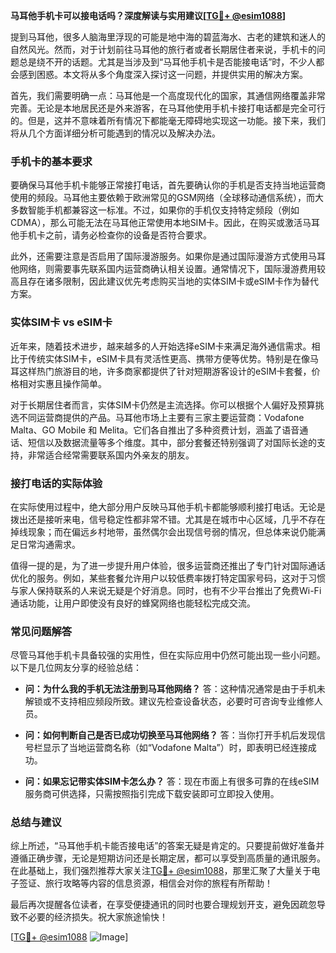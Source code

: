 **马耳他手机卡可以接电话吗？深度解读与实用建议[[TG💪+ @esim1088](https://t.me/s/esim1088)]**

提到马耳他，很多人脑海里浮现的可能是地中海的碧蓝海水、古老的建筑和迷人的自然风光。然而，对于计划前往马耳他的旅行者或者长期居住者来说，手机卡的问题总是绕不开的话题。尤其是当涉及到“马耳他手机卡是否能接电话”时，不少人都会感到困惑。本文将从多个角度深入探讨这一问题，并提供实用的解决方案。

首先，我们需要明确一点：马耳他是一个高度现代化的国家，其通信网络覆盖非常完善。无论是本地居民还是外来游客，在马耳他使用手机卡接打电话都是完全可行的。但是，这并不意味着所有情况下都能毫无障碍地实现这一功能。接下来，我们将从几个方面详细分析可能遇到的情况以及解决办法。

### 手机卡的基本要求

要确保马耳他手机卡能够正常接打电话，首先要确认你的手机是否支持当地运营商使用的频段。马耳他主要依赖于欧洲常见的GSM网络（全球移动通信系统），而大多数智能手机都兼容这一标准。不过，如果你的手机仅支持特定频段（例如CDMA），那么可能无法在马耳他正常使用本地SIM卡。因此，在购买或激活马耳他手机卡之前，请务必检查你的设备是否符合要求。

此外，还需要注意是否启用了国际漫游服务。如果你是通过国际漫游方式使用马耳他网络，则需要事先联系国内运营商确认相关设置。通常情况下，国际漫游费用较高且存在诸多限制，因此建议优先考虑购买当地的实体SIM卡或eSIM卡作为替代方案。

### 实体SIM卡 vs eSIM卡

近年来，随着技术进步，越来越多的人开始选择eSIM卡来满足海外通信需求。相比于传统实体SIM卡，eSIM卡具有灵活性更高、携带方便等优势。特别是在像马耳这样热门旅游目的地，许多商家都提供了针对短期游客设计的eSIM卡套餐，价格相对实惠且操作简单。

对于长期居住者而言，实体SIM卡仍然是主流选择。你可以根据个人偏好及预算挑选不同运营商提供的产品。马耳他市场上主要有三家主要运营商：Vodafone Malta、GO Mobile 和 Melita。它们各自推出了多种资费计划，涵盖了语音通话、短信以及数据流量等多个维度。其中，部分套餐还特别强调了对国际长途的支持，非常适合经常需要联系国内外亲友的朋友。

### 接打电话的实际体验

在实际使用过程中，绝大部分用户反映马耳他手机卡都能够顺利接打电话。无论是拨出还是接听来电，信号稳定性都非常不错。尤其是在城市中心区域，几乎不存在掉线现象；而在偏远乡村地带，虽然偶尔会出现信号弱的情况，但总体来说仍能满足日常沟通需求。

值得一提的是，为了进一步提升用户体验，很多运营商还推出了专门针对国际通话优化的服务。例如，某些套餐允许用户以较低费率拨打特定国家号码，这对于习惯与家人保持联系的人来说无疑是个好消息。同时，也有不少平台推出了免费Wi-Fi通话功能，让用户即使没有良好的蜂窝网络也能轻松完成交流。

### 常见问题解答

尽管马耳他手机卡具备较强的实用性，但在实际应用中仍然可能出现一些小问题。以下是几位网友分享的经验总结：

- **问：为什么我的手机无法注册到马耳他网络？**
  答：这种情况通常是由于手机未解锁或不支持相应频段所致。建议先检查设备状态，必要时可咨询专业维修人员。

- **问：如何判断自己是否已成功切换至马耳他网络？**
  答：当你打开手机后发现信号栏显示了当地运营商名称（如“Vodafone Malta”）时，即表明已经连接成功。

- **问：如果忘记带实体SIM卡怎么办？**
  答：现在市面上有很多可靠的在线eSIM服务商可供选择，只需按照指引完成下载安装即可立即投入使用。

### 总结与建议

综上所述，“马耳他手机卡能否接电话”的答案无疑是肯定的。只要提前做好准备并遵循正确步骤，无论是短期访问还是长期定居，都可以享受到高质量的通讯服务。在此基础上，我们强烈推荐大家关注[TG💪+ @esim1088](https://t.me/s/esim1088)，那里汇聚了大量关于电子签证、旅行攻略等内容的信息资源，相信会对你的旅程有所帮助！

最后再次提醒各位读者，在享受便捷通讯的同时也要合理规划开支，避免因疏忽导致不必要的经济损失。祝大家旅途愉快！

[[TG💪+ @esim1088](https://t.me/s/esim1088) ![Image](https://i.postimg.cc/4NQfJmqS/Snipaste-2025-05-13-00-14-12.png)]